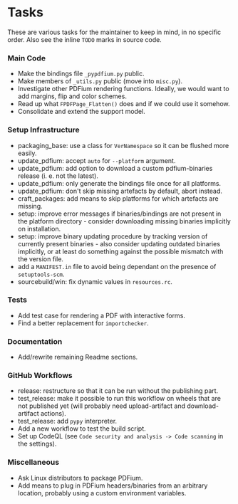<!-- SPDX-FileCopyrightText: 2022 geisserml <geisserml@gmail.com> -->
<!-- SPDX-License-Identifier: CC-BY-4.0 -->

# Tasks

These are various tasks for the maintainer to keep in mind, in no specific order.
Also see the inline `TODO` marks in source code.

### Main Code
* Make the bindings file `_pypdfium.py` public.
* Make members of `_utils.py` public (move into `misc.py`).
* Investigate other PDFium rendering functions. Ideally, we would want to add margins, flip and color schemes.
* Read up what `FPDFPage_Flatten()` does and if we could use it somehow.
* Consolidate and extend the support model.

### Setup Infrastructure
* packaging_base: use a class for `VerNamespace` so it can be flushed more easily.
* update_pdfium: accept `auto` for `--platform` argument.
* update_pdfium: add option to download a custom pdfium-binaries release (i. e. not the latest).
* update_pdfium: only generate the bindings file once for all platforms.
* update_pdfium: don't skip missing artefacts by default, abort instead.
* craft_packages: add means to skip platforms for which artefacts are missing.
* setup: improve error messages if binaries/bindings are not present in the platform directory - consider downloading missing binaries implicitly on installation.
* setup: improve binary updating procedure by tracking version of currently present binaries - also consider updating outdated binaries implicitly, or at least do something against the possible mismatch with the version file.
* add a `MANIFEST.in` file to avoid being dependant on the presence of `setuptools-scm`.
* sourcebuild/win: fix dynamic values in `resources.rc`.

### Tests
* Add test case for rendering a PDF with interactive forms.
* Find a better replacement for `importchecker`.

### Documentation
* Add/rewrite remaining Readme sections.

### GitHub Workflows
* release: restructure so that it can be run without the publishing part.
* test_release: make it possible to run this workflow on wheels that are not published yet (will probably need upload-artifact and download-artifact actions).
* test_release: add `pypy` interpreter.
* Add a new workflow to test the build script.
* Set up CodeQL (see `Code security and analysis -> Code scanning` in the settings).

### Miscellaneous
* Ask Linux distributors to package PDFium.
* Add means to plug in PDFium headers/binaries from an arbitrary location, probably using a custom environment variables.
